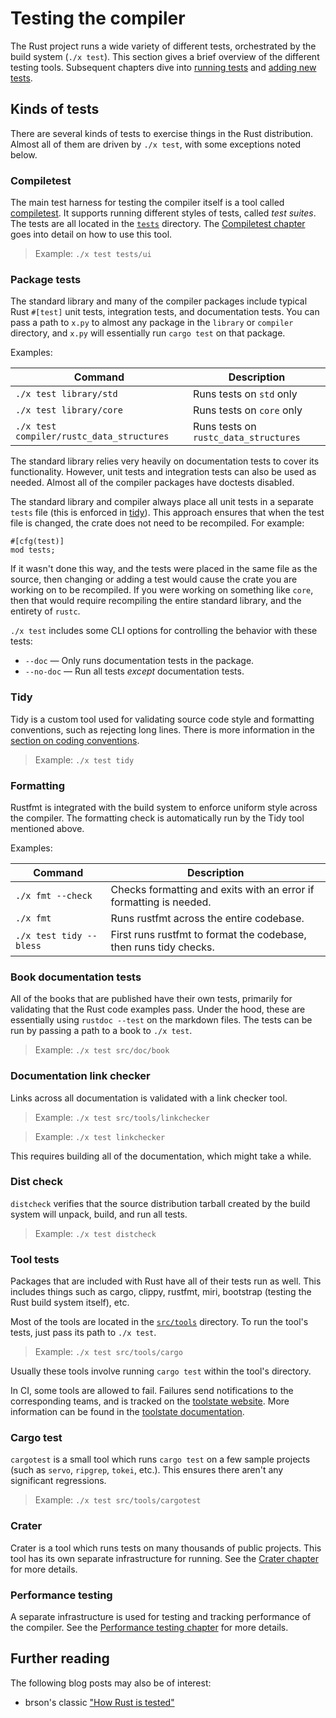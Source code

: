 # Testing the compiler

<!-- toc -->

The Rust project runs a wide variety of different tests, orchestrated by
the build system (`./x test`).
This section gives a brief overview of the different testing tools.
Subsequent chapters dive into [running tests](running.md) and [adding new tests](adding.md).

## Kinds of tests

There are several kinds of tests to exercise things in the Rust distribution.
Almost all of them are driven by `./x test`, with some exceptions noted below.

### Compiletest

The main test harness for testing the compiler itself is a tool called [compiletest].
It supports running different styles of tests, called *test suites*.
The tests are all located in the [`tests`] directory.
The [Compiletest chapter][compiletest] goes into detail on how to use this tool.

> Example: `./x test tests/ui`

[compiletest]: compiletest.md
[`tests`]: https://github.com/rust-lang/rust/tree/master/tests

### Package tests

The standard library and many of the compiler packages include typical Rust `#[test]`
unit tests, integration tests, and documentation tests.
You can pass a path to `x.py` to almost any package in the `library` or `compiler` directory,
and `x.py` will essentially run `cargo test` on that package.

Examples:

| Command                                   | Description                           |
| ----------------------------------------- | ------------------------------------- |
| `./x test library/std`                    | Runs tests on `std` only              |
| `./x test library/core`                   | Runs tests on `core` only             |
| `./x test compiler/rustc_data_structures` | Runs tests on `rustc_data_structures` |

The standard library relies very heavily on documentation tests to cover its functionality.
However, unit tests and integration tests can also be used as needed.
Almost all of the compiler packages have doctests disabled.

The standard library and compiler always place all unit tests in a separate `tests` file
(this is enforced in [tidy][tidy-unit-tests]).
This approach ensures that when the test file is changed, the crate does not need to be recompiled.
For example:

```rust,ignore
#[cfg(test)]
mod tests;
```

If it wasn't done this way, and the tests were placed in the same file as the source,
then changing or adding a test would cause the crate you are working on to be recompiled.
If you were working on something like `core`,
then that would require recompiling the entire standard library, and the entirety of `rustc`.

`./x test` includes some CLI options for controlling the behavior with these tests:

* `--doc` — Only runs documentation tests in the package.
* `--no-doc` — Run all tests *except* documentation tests.

[tidy-unit-tests]: https://github.com/rust-lang/rust/blob/master/src/tools/tidy/src/unit_tests.rs

### Tidy

Tidy is a custom tool used for validating source code style and formatting conventions,
such as rejecting long lines.
There is more information in the [section on coding conventions](../conventions.md#formatting).

> Example: `./x test tidy`

### Formatting

Rustfmt is integrated with the build system to enforce uniform style across the compiler.
The formatting check is automatically run by the Tidy tool mentioned above.

Examples:

| Command                 | Description                                                        |
| ----------------------- | ------------------------------------------------------------------ |
| `./x fmt --check`       | Checks formatting and exits with an error if formatting is needed. |
| `./x fmt`               | Runs rustfmt across the entire codebase.                           |
| `./x test tidy --bless` | First runs rustfmt to format the codebase, then runs tidy checks.  |

### Book documentation tests

All of the books that are published have their own tests,
primarily for validating that the Rust code examples pass.
Under the hood, these are essentially using `rustdoc --test` on the markdown files.
The tests can be run by passing a path to a book to `./x test`.

> Example: `./x test src/doc/book`

### Documentation link checker

Links across all documentation is validated with a link checker tool.

> Example: `./x test src/tools/linkchecker`

> Example: `./x test linkchecker`

This requires building all of the documentation, which might take a while.

### Dist check

`distcheck` verifies that the source distribution tarball created by the build system
will unpack, build, and run all tests.

> Example: `./x test distcheck`

### Tool tests

Packages that are included with Rust have all of their tests run as well.
This includes things such as cargo, clippy, rustfmt, miri, bootstrap
(testing the Rust build system itself), etc.

Most of the tools are located in the [`src/tools`] directory.
To run the tool's tests, just pass its path to `./x test`.

> Example: `./x test src/tools/cargo`

Usually these tools involve running `cargo test` within the tool's directory.

In CI, some tools are allowed to fail.
Failures send notifications to the corresponding teams, and is tracked on the [toolstate website].
More information can be found in the [toolstate documentation].

[`src/tools`]: https://github.com/rust-lang/rust/tree/master/src/tools/
[toolstate documentation]: https://forge.rust-lang.org/infra/toolstate.html
[toolstate website]: https://rust-lang-nursery.github.io/rust-toolstate/

### Cargo test

`cargotest` is a small tool which runs `cargo test` on a few sample projects
(such as `servo`, `ripgrep`, `tokei`, etc.).
This ensures there aren't any significant regressions.

> Example: `./x test src/tools/cargotest`

### Crater

Crater is a tool which runs tests on many thousands of public projects.
This tool has its own separate infrastructure for running.
See the [Crater chapter](crater.md) for more details.

### Performance testing

A separate infrastructure is used for testing and tracking performance of the compiler.
See the [Performance testing chapter](perf.md) for more details.

## Further reading

The following blog posts may also be of interest:

- brson's classic ["How Rust is tested"][howtest]

[howtest]: https://brson.github.io/2017/07/10/how-rust-is-tested
